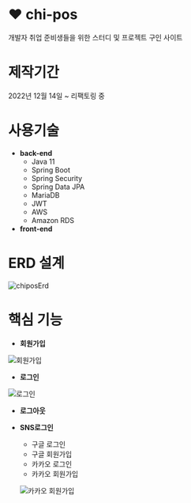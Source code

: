 # :heart:  chi-pos
개발자 취업 준비생들을 위한 스터디 및 프로젝트 구인 사이트

# 제작기간
2022년 12월 14일 ~ 
리팩토링 중

# 사용기술  
- **back-end**   
  * Java 11
  * Spring Boot
  * Spring Security
  * Spring Data JPA
  * MariaDB
  * JWT
  * AWS
  * Amazon RDS
- **front-end**

# ERD 설계

![chiposErd](https://user-images.githubusercontent.com/115692844/214377636-b50e6372-e448-4a21-9498-9e76e652c313.png)

# 핵심 기능

- **회원가입**

![회원가입](https://user-images.githubusercontent.com/115692844/214416642-e6cbb9cf-7966-4e48-873d-4dc4290f33c0.gif)

- **로그인**

![로그인](https://user-images.githubusercontent.com/115692844/214432870-192feb50-229e-4889-8a4d-a266c74215aa.gif)

- **로그아웃**



- **SNS로그인**  
  - 구글 로그인  
  - 구글 회원가입
  - 카카오 로그인  
  - 카카오 회원가입  
  
  ![카카오 회원가입](https://user-images.githubusercontent.com/115692844/214440278-d9e7de37-23ad-4d11-822f-710d67fabb21.gif)

